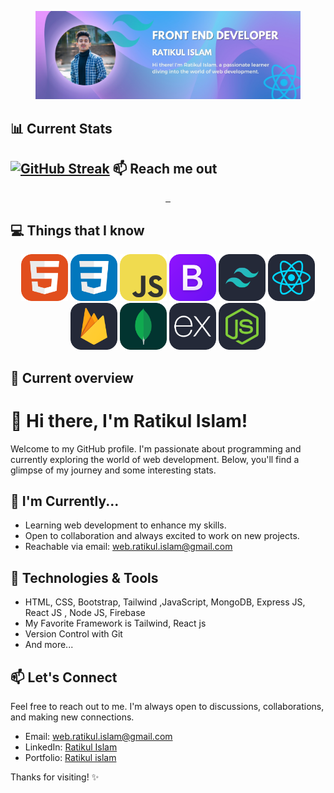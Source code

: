 
<figure>
    <img src="./images/Blue Pink Gradient Modern Web Developer Twitter Header (2).jpg"
         alt="">
   
</figure>




 📊 Current Stats
---


[![GitHub Streak](https://github-readme-streak-stats.herokuapp.com?user=Git-Ratikul-Islam&theme=shadow-purple&card_width=850&border=00000000&fire=6578D7&ring=6578D7&stroke=6578D7&currStreakNum=6578D7&sideLabels=8D7BE1&currStreakLabel=6578D7&sideNums=8D7BE1&dates=EBEBEB)](https://git.io/streak-stats)
📫 Reach me out
---
<div id="badges" align="center" >
  <a href="https://www.linkedin.com/in/ratikul-islam-164a87273/" >
    <img src="https://img.shields.io/badge/LinkedIn-blue?style=for-the-badge&logo=linkedin&logoColor=white" height="40" alt=""/>

  </a>
  <a href="https://www.facebook.com/eitajoy/">
    <img src="https://img.shields.io/badge/Facebook-1877F2?style=for-the-badge&logo=facebook&logoColor=white" height="40" alt=""/>
  </a>
   <a href="">
    <img src="https://img.shields.io/badge/Twitter-1DA1F2?style=for-the-badge&logo=twitter&logoColor=white"  height="40" alt=""/>
  </a>
</div>

💻 Things that I know
---
<div align="center">
  <img src="./icons/HTML.svg" title="Html" alt="Html" width="75" height="75"/>
  <img src="./icons/CSS.svg" title="Html" alt="Html" width="75" height="75"/>
  <img src="./icons/JavaScript.svg" title="" alt="Py"width="75" height="75"/>
  <img src="./icons/Bootstrap.svg" title="" alt="Py"width="75" height="75"/>
  <img src="./icons/TailwindCSS-Dark.svg" title="" alt="Py"width="75" height="75"/>
  <img src="./icons/React-Dark.svg" title="" alt="Py"width="75" height="75"/>
  </div>
  <div align="center">
   <img src="./icons/Firebase-Dark.svg" title="" alt="Py"width="75" height="75"/>
  <img src="./icons/MongoDB.svg" title="" alt="Py"width="75" height="75"/>
  <img src="./icons/ExpressJS-Dark.svg" title="" alt="Py"width="75" height="75"/>
  <img src="./icons/NodeJS-Dark.svg" title="" alt="Py"width="75" height="75"/>
  </div>

👀 Current overview
---

# 👋 Hi there, I'm Ratikul Islam!

Welcome to my GitHub profile. I'm passionate about programming and currently exploring the world of web development. Below, you'll find a glimpse of my journey and some interesting stats.


## 🌱 I'm Currently...

- Learning web development to enhance my skills.
- Open to collaboration and always excited to work on new projects.
- Reachable via email: [web.ratikul.islam@gmail.com](web.ratikul.islam@gmail.com)

## 🚀 Technologies & Tools

- HTML, CSS, Bootstrap, Tailwind ,JavaScript, MongoDB, Express JS, React JS , Node JS, Firebase
- My Favorite Framework is Tailwind, React js
- Version Control with Git
- And more...

## 📫 Let's Connect

Feel free to reach out to me. I'm always open to discussions, collaborations, and making new connections.

- Email: [web.ratikul.islam@gmail.com](web.ratikul.islam@gmail.com)
- LinkedIn: [Ratikul Islam](https://www.linkedin.com/in/ratikul-islam-164a87273/)
- Portfolio: [Ratikul islam](https://your-portfolio.com)

Thanks for visiting! ✨










<!---
Git-Ratikul-Islam/Git-Ratikul-Islam is a ✨ special ✨ repository because its `README.md` (this file) appears on your GitHub profile.
You can click the Preview link to take a look at your changes.
--->
